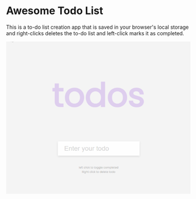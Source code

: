 # Awesome Todo List
This is a to-do list creation app that is saved in your browser's local storage and right-clicks deletes the to-do list and left-click marks it as completed.

<img src="/todo-list.gif" alt="awesome todo list">